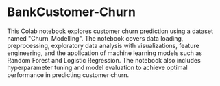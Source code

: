 # BankCustomer-Churn
This Colab notebook explores customer churn prediction using a dataset named "Churn_Modelling". The notebook covers data loading, preprocessing, exploratory data analysis with visualizations, feature engineering, and the application of machine learning models such as Random Forest and Logistic Regression. The notebook also includes hyperparameter tuning and model evaluation to achieve optimal performance in predicting customer churn.
